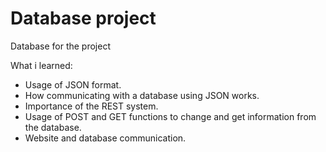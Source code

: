 # Database project
Database for the project


What i learned:

- Usage of JSON format.
- How communicating with a database using JSON works.
- Importance of the REST system.
- Usage of POST and GET functions to change and get information from the database.
- Website and database communication.
